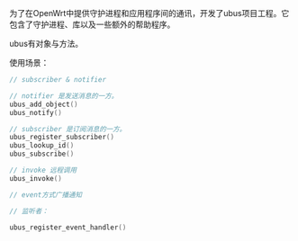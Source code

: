 为了在OpenWrt中提供守护进程和应用程序间的通讯，开发了ubus项目工程。它包含了守护进程、库以及一些额外的帮助程序。

ubus有对象与方法。

使用场景：

```c
// subscriber & notifier

// notifier 是发送消息的一方。
ubus_add_object()
ubus_notify()

// subscriber 是订阅消息的一方。
ubus_register_subscriber()
ubus_lookup_id()
ubus_subscribe()
```

```c
// invoke 远程调用
ubus_invoke()
```

```c
// event方式广播通知

// 监听者：

ubus_register_event_handler()
```


